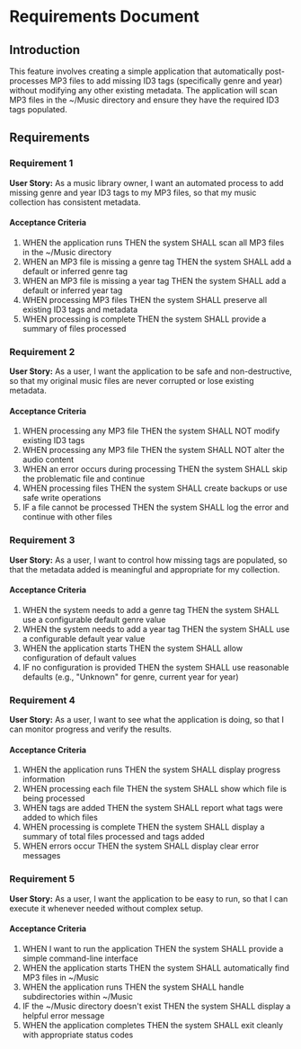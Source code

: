 # Requirements Document

## Introduction

This feature involves creating a simple application that automatically post-processes MP3 files to add missing ID3 tags (specifically genre and year) without modifying any other existing metadata. The application will scan MP3 files in the ~/Music directory and ensure they have the required ID3 tags populated.

## Requirements

### Requirement 1

**User Story:** As a music library owner, I want an automated process to add missing genre and year ID3 tags to my MP3 files, so that my music collection has consistent metadata.

#### Acceptance Criteria

1. WHEN the application runs THEN the system SHALL scan all MP3 files in the ~/Music directory
2. WHEN an MP3 file is missing a genre tag THEN the system SHALL add a default or inferred genre tag
3. WHEN an MP3 file is missing a year tag THEN the system SHALL add a default or inferred year tag
4. WHEN processing MP3 files THEN the system SHALL preserve all existing ID3 tags and metadata
5. WHEN processing is complete THEN the system SHALL provide a summary of files processed

### Requirement 2

**User Story:** As a user, I want the application to be safe and non-destructive, so that my original music files are never corrupted or lose existing metadata.

#### Acceptance Criteria

1. WHEN processing any MP3 file THEN the system SHALL NOT modify existing ID3 tags
2. WHEN processing any MP3 file THEN the system SHALL NOT alter the audio content
3. WHEN an error occurs during processing THEN the system SHALL skip the problematic file and continue
4. WHEN processing files THEN the system SHALL create backups or use safe write operations
5. IF a file cannot be processed THEN the system SHALL log the error and continue with other files

### Requirement 3

**User Story:** As a user, I want to control how missing tags are populated, so that the metadata added is meaningful and appropriate for my collection.

#### Acceptance Criteria

1. WHEN the system needs to add a genre tag THEN the system SHALL use a configurable default genre value
2. WHEN the system needs to add a year tag THEN the system SHALL use a configurable default year value
3. WHEN the application starts THEN the system SHALL allow configuration of default values
4. IF no configuration is provided THEN the system SHALL use reasonable defaults (e.g., "Unknown" for genre, current year for year)

### Requirement 4

**User Story:** As a user, I want to see what the application is doing, so that I can monitor progress and verify the results.

#### Acceptance Criteria

1. WHEN the application runs THEN the system SHALL display progress information
2. WHEN processing each file THEN the system SHALL show which file is being processed
3. WHEN tags are added THEN the system SHALL report what tags were added to which files
4. WHEN processing is complete THEN the system SHALL display a summary of total files processed and tags added
5. WHEN errors occur THEN the system SHALL display clear error messages

### Requirement 5

**User Story:** As a user, I want the application to be easy to run, so that I can execute it whenever needed without complex setup.

#### Acceptance Criteria

1. WHEN I want to run the application THEN the system SHALL provide a simple command-line interface
2. WHEN the application starts THEN the system SHALL automatically find MP3 files in ~/Music
3. WHEN the application runs THEN the system SHALL handle subdirectories within ~/Music
4. IF the ~/Music directory doesn't exist THEN the system SHALL display a helpful error message
5. WHEN the application completes THEN the system SHALL exit cleanly with appropriate status codes